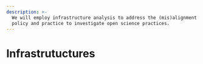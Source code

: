 ```yaml
---
description: >-
  We will employ infrastructure analysis to address the (mis)alignment between
  policy and practice to investigate open science practices.
---
```


# Infrastrutuctures

